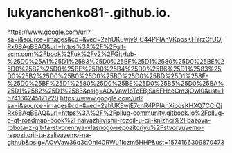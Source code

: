 # lukyanchenko81-.github.io.
https://www.google.com/url?sa=i&source=images&cd=&ved=2ahUKEwjy9_C44PPlAhVKposKHYrzCfUQjRx6BAgBEAQ&url=https%3A%2F%2Fgit-scm.com%2Fbook%2Fuk%2Fv2%2FGitHub-%25D0%25A1%25D1%2583%25D0%25BF%25D1%2580%25D0%25BE%25D0%25B2%25D0%25BE%25D0%25B4%25D0%25B6%25D1%2583%25D0%25B2%25D0%25B0%25D0%25BD%25D0%25BD%25D1%258F-%25D0%25BF%25D1%2580%25D0%25BE%25D0%25B5%25D0%25BA%25D1%2582%25D1%2583&psig=AOvVaw1oTcEBjSa6FHceCm3jOwl0&ust=1574166245171220
https://www.google.com/url?sa=i&source=images&cd=&ved=2ahUKEwjE7cnR4PPlAhXioosKHXQ7CCIQjRx6BAgBEAQ&url=https%3A%2F%2Fpllug-community.gitbook.io%2Fpllug-c-qt-roadmap-book%2Fnaivazhlivishii-rozdil-u-cii-knizhci%2Fbazova-robota-z-git-ta-stvorennya-vlasnogo-repozitoriyu%2Fstvoryuyemo-repozitorii-ta-zalivayemo-na-github&psig=AOvVaw36q3qOhI40RWu1Iczm6HHP&ust=1574166309870473
